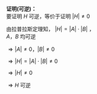 **证明(可逆)：**  
要证明 $H$ 可逆，等价于证明 $|H|\neq0$  
  
由拉普拉斯定理知， $|H|=|A|\cdot|B|$ ，  
 $A，B$ 均可逆  
  
 $\Rightarrow|A|\neq0，|B|\neq0$  
  
 $\Rightarrow|H|=|A|\cdot|B|\neq0$  
  
 $\Rightarrow|H|\neq0$  
  
 $\Rightarrow H$ 可逆  
